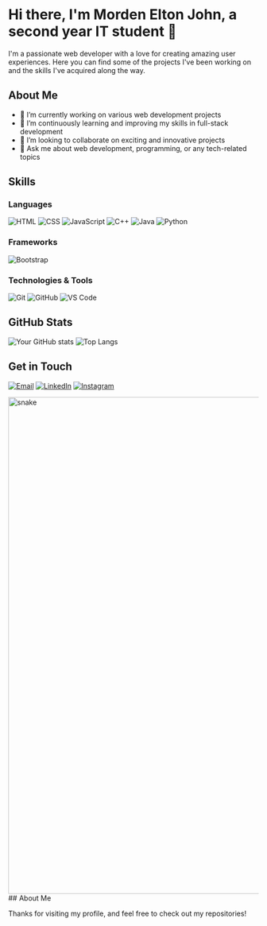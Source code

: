# Hi there, I'm Morden Elton John, a second year IT student 👋

I'm a passionate web developer with a love for creating amazing user experiences. Here you can find some of the projects I've been working on and the skills I've acquired along the way.

## About Me

- 🔭 I’m currently working on various web development projects
- 🌱 I’m continuously learning and improving my skills in full-stack development
- 👯 I’m looking to collaborate on exciting and innovative projects
- 💬 Ask me about web development, programming, or any tech-related topics

## Skills

### Languages
![HTML](https://img.shields.io/badge/HTML-E34F26?style=for-the-badge&logo=html5&logoColor=white)
![CSS](https://img.shields.io/badge/CSS-1572B6?style=for-the-badge&logo=css3&logoColor=white)
![JavaScript](https://img.shields.io/badge/JavaScript-F7DF1E?style=for-the-badge&logo=javascript&logoColor=black)
![C++](https://img.shields.io/badge/C++-00599C?style=for-the-badge&logo=cplusplus&logoColor=white)
![Java](https://img.shields.io/badge/Java-007396?style=for-the-badge&logo=java&logoColor=white)
![Python](https://img.shields.io/badge/Python-3776AB?style=for-the-badge&logo=python&logoColor=white)

### Frameworks
![Bootstrap](https://img.shields.io/badge/Bootstrap-563D7C?style=for-the-badge&logo=bootstrap&logoColor=white)

### Technologies & Tools
![Git](https://img.shields.io/badge/Git-F05032?style=for-the-badge&logo=git&logoColor=white)
![GitHub](https://img.shields.io/badge/GitHub-181717?style=for-the-badge&logo=github&logoColor=white)
![VS Code](https://img.shields.io/badge/VS%20Code-007ACC?style=for-the-badge&logo=visual-studio-code&logoColor=white)

## GitHub Stats

![Your GitHub stats](https://github-readme-stats.vercel.app/api?username=Elton133&show_icons=true&theme=radical)
![Top Langs](https://github-readme-stats.vercel.app/api/top-langs/?username=Elton133&layout=compact&theme=radical)


## Get in Touch

[![Email](https://img.shields.io/badge/-Email-D14836?style=flat-square&logo=Gmail&logoColor=white)](mailto:eltonmorden029@gmail.com)
[![LinkedIn](https://img.shields.io/badge/-LinkedIn-0077B5?style=flat-square&logo=LinkedIn&logoColor=white)](https://www.linkedin.com/in/elton-morden-9a7bb5261?lipi=urn%3Ali%3Apage%3Ad_flagship3_profile_view_base_contact_details%3BTxYPyT8eTpaUSS9HBv8Acw%3D%3D/)
[![Instagram](https://img.shields.io/badge/-Instagram-E4405F?style=flat-square&logo=Instagram&logoColor=white)](https://www.instagram.com/_.el_ton/)

<img width="1000" src="assets/github-snake.svg" alt="snake"/>
## About Me

Thanks for visiting my profile, and feel free to check out my repositories!
